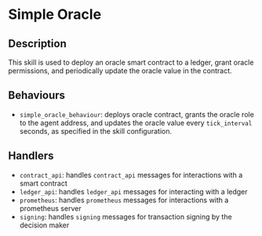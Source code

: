 # Simple Oracle

## Description

This skill is used to deploy an oracle smart contract to a ledger, grant oracle permissions, and periodically update the oracle value in the contract.

## Behaviours

- `simple_oracle_behaviour`: deploys oracle contract, grants the oracle role to the agent address, and updates the oracle value every `tick_interval` seconds, as specified in the skill configuration.

## Handlers

- `contract_api`: handles `contract_api` messages for interactions with a smart contract
- `ledger_api`: handles `ledger_api` messages for interacting with a ledger
- `prometheus`: handles `prometheus` messages for interactions with a prometheus server
- `signing`: handles `signing` messages for transaction signing by the decision maker
